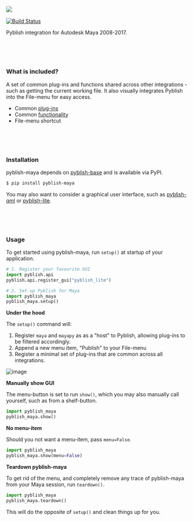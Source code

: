 ### ![](https://cloud.githubusercontent.com/assets/2152766/6998101/5c13946c-dbcd-11e4-968b-b357b7c60a06.png)

[![Build Status](https://travis-ci.org/pyblish/pyblish-maya.svg?branch=master)](https://travis-ci.org/pyblish/pyblish-maya)

Pyblish integration for Autodesk Maya 2008-2017.

<br>
<br>
<br>

### What is included?

A set of common plug-ins and functions shared across other integrations - such as getting the current working file. It also visually integrates Pyblish into the File-menu for easy access.

- Common [plug-ins](https://github.com/pyblish/pyblish-maya/tree/master/pyblish_maya/plugins)
- Common [functionality](https://github.com/pyblish/pyblish-maya/blob/master/pyblish_maya/__init__.py)
- File-menu shortcut

<br>
<br>
<br>

### Installation

pyblish-maya depends on [pyblish-base](https://github.com/pyblish/pyblish-base) and is available via PyPI.

```bash
$ pip install pyblish-maya
```

You may also want to consider a graphical user interface, such as [pyblish-qml](https://github.com/pyblish/pyblish-qml) or [pyblish-lite](https://github.com/pyblish/pyblish-lite).

<br>
<br>
<br>

### Usage

To get started using pyblish-maya, run `setup()` at startup of your application.

```python
# 1. Register your favourite GUI
import pyblish.api
pyblish.api.register_gui("pyblish_lite")

# 2. Set-up Pyblish for Maya
import pyblish_maya
pyblish_maya.setup()
```

**Under the hood**

The `setup()` command will:

1. Register `maya` and `mayapy` as as a "host" to Pyblish, allowing plug-ins to be filtered accordingly.
2. Append a new menu item, "Publish" to your File-menu
3. Register a minimal set of plug-ins that are common across all integrations.

![image](https://cloud.githubusercontent.com/assets/2152766/16318991/49012c02-3989-11e6-9602-7ec3d7823b77.png)

**Manually show GUI**

The menu-button is set to run `show()`, which you may also manually call yourself, such as from a shelf-button.

```python
import pyblish_maya
pyblish_maya.show()
```

**No menu-item**

Should you not want a menu-item, pass `menu=False`.

```python
import pyblish_maya
pyblish_maya.show(menu=False)
```

**Teardown pyblish-maya**

To get rid of the menu, and completely remove any trace of pyblish-maya from your Maya session, run `teardown()`.

```python
import pyblish_maya
pyblish_maya.teardown()
```

This will do the opposite of `setup()` and clean things up for you.
